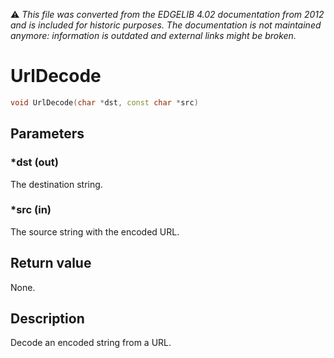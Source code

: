 :warning: _This file was converted from the EDGELIB 4.02 documentation from 2012 and is included for historic purposes. The documentation is not maintained anymore: information is outdated and external links might be broken._

# UrlDecode


```c++
void UrlDecode(char *dst, const char *src)
```

## Parameters
### *dst (out)
The destination string.

### *src (in)
The source string with the encoded URL.

## Return value
None.

## Description
Decode an encoded string from a URL.

